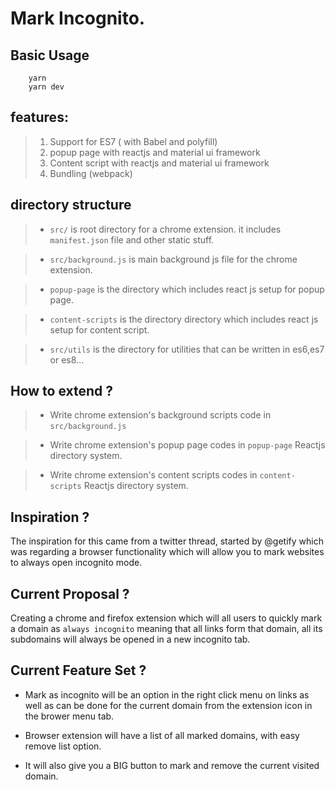 # Mark Incognito.

## Basic Usage

``` 
    yarn
    yarn dev
```

## features: 
> 1. Support for  ES7 ( with Babel and polyfill)
> 2. popup page with reactjs and material ui framework
> 3. Content script with reactjs and material ui framework
> 4. Bundling (webpack)

## directory structure
> *    `src/` is root directory for a chrome extension. it includes `manifest.json` file and other static stuff.

> *    `src/background.js`  is main background js  file for the chrome extension.
 
 > *  `popup-page` is the directory which includes react js setup for popup page.
 
 > *  `content-scripts` is the directory  directory which includes react js setup for content script.
 
 > *  `src/utils` is the directory for utilities that can be written in es6,es7 or es8...
 
## How to extend ? 

>   *  Write chrome extension's background scripts code in `src/background.js`

>  * Write chrome extension's popup page codes in `popup-page` Reactjs directory system. 
 
 >  *  Write chrome extension's content scripts codes in `content-scripts` Reactjs directory system. 


## Inspiration ? 

The inspiration for this came from a twitter thread, started by @getify which was regarding a browser functionality which will allow you to mark websites to always open incognito mode.

## Current Proposal ?

Creating a chrome and firefox extension which will all users to quickly mark a domain as `always incognito` meaning that all links form that domain, all its subdomains will always be opened in a new incognito tab.

## Current Feature Set ?

- Mark as incognito will be an option in the right click menu on links as well as can be done for the current domain from the extension icon in the brower menu tab.

- Browser extension will have a list of all marked domains, with easy remove list option.

- It will also give you a BIG button to mark and remove the current visited domain.
